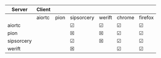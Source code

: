 | Server | Client |  |  |  |  |  |
|-|-|-|-|-|-|-|
|          | aiortc | pion | sipsorcery | werift  | chrome | firefox |
|aiortc    |        |      | &#9745;    | &#9745; | &#9745;| &#9745; |
|pion      |        |      | &#x2612;   | &#x2612;| &#9745;| &#9745; |
|sipsorcery|        |      | &#9745;    | &#x2612;| &#9745;| &#9745; |
|werift    |        |      |  &#x2612;  |         | &#9745;| &#9745; |
